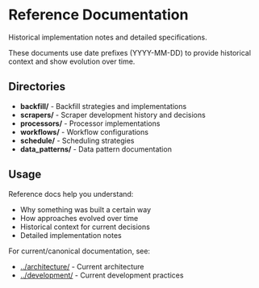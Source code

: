 # Reference Documentation

Historical implementation notes and detailed specifications.

These documents use date prefixes (YYYY-MM-DD) to provide historical context and show evolution over time.

## Directories

- **backfill/** - Backfill strategies and implementations
- **scrapers/** - Scraper development history and decisions
- **processors/** - Processor implementations
- **workflows/** - Workflow configurations
- **schedule/** - Scheduling strategies
- **data_patterns/** - Data pattern documentation

## Usage

Reference docs help you understand:
- Why something was built a certain way
- How approaches evolved over time
- Historical context for current decisions
- Detailed implementation notes

For current/canonical documentation, see:
- [../architecture/](../architecture/) - Current architecture
- [../development/](../development/) - Current development practices
